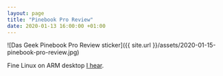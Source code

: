 ```yaml
---
layout: page
title: "Pinebook Pro Review"
date: 2020-01-13 16:00:00 +01:00
---
```


![Das Geek Pinebook Pro Review sticker]({{ site.url }}/assets/2020-01-15-pinebook-pro-review.jpg)

Fine Linux on ARM desktop [I hear](https://www.youtube.com/watch?v=dgNYQsdxlMw).
